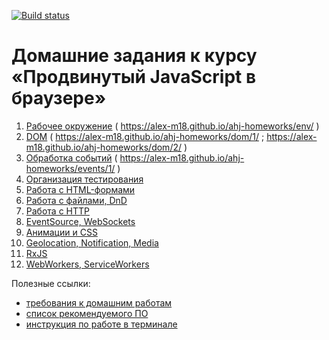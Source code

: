 [![Build status](https://ci.appveyor.com/api/projects/status/c7ddm2v533f1eped?svg=true)](https://ci.appveyor.com/project/Alex-m18/ahj-homeworks)

# Домашние задания к курсу «Продвинутый JavaScript в браузере»

1. [Рабочее окружение](env/) ( https://alex-m18.github.io/ahj-homeworks/env/ )
1. [DOM](dom/) ( https://alex-m18.github.io/ahj-homeworks/dom/1/ ; https://alex-m18.github.io/ahj-homeworks/dom/2/ )
1. [Обработка событий](events/) ( https://alex-m18.github.io/ahj-homeworks/events/1/ )
1. [Организация тестирования](testing/)
1. [Работа с HTML-формами](forms/)
1. [Работа с файлами, DnD](dnd/)
1. [Работа с HTTP](http/)
1. [EventSource, WebSockets](sse-ws/)
1. [Анимации и CSS](anim/)
1. [Geolocation, Notification, Media](media/)
1. [RxJS](rxjs/)
1. [WebWorkers, ServiceWorkers](workers/)

Полезные ссылки:
* [требования к домашним работам](requirements.md)
* [список рекомендуемого ПО](software.md)
* [инструкция по работе в терминале](terminal.md)
